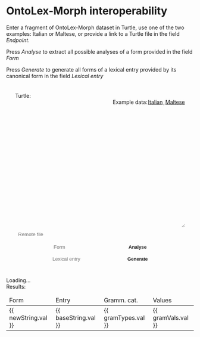 # OntoLex-Morph interoperability

Enter a fragment of OntoLex-Morph dataset in Turtle, use one of the two examples: Italian or Maltese, 
or provide a link to a Turtle file in the field _Endpoint_.

Press _Analyse_ to extract all possible analyses of a form provided in the field _Form_

Press _Generate_ to generate all forms of a lexical entry provided by its canonical form in the field _Lexical entry_

<form onsubmit="return false" method="post">
<label for="ttl">Turtle:</label>
<div class="flush">Example data:
    <a target="_blank" href="https://raw.githubusercontent.com/max-ionov/ldl-2024-morph-interoperability/main/italian.ttl">Italian</a>,
    <a target="_blank" href="https://raw.githubusercontent.com/max-ionov/maltese-morph/main/lexical-entries-small.ttl">Maltese</a></div>
<textarea id="ttl" name="ttl" v-model="turtle">
</textarea>

<input placeholder="Remote file" id="endpoint" class="flush" v-model="endpoint"/>

<div id="controls">
<div class="input-group">
<input placeholder="Form" id="form" v-model="form"/>
<button @click="execute(form, true)">Analyse</button>
</div>
<div class="input-group">
<input placeholder="Lexical entry" id="entry" v-model="entry"/>
<button @click="execute(entry, false)">Generate</button>
</div>
</div>

</form>

<div v-if="loading">Loading...</div>
<div v-if="results?.length">
    Results:
    <table>
    <thead>
        <tr><td>Form</td><td>Entry</td><td>Gramm. cat.</td><td>Values</td></tr>
    </thead>
    <tr v-for="{baseString, newString, gramTypes, gramVals} in results">
    <td>{{ newString.val }}</td><td>{{ baseString.val }}</td><td>{{ gramTypes.val }}</td><td>{{ gramVals.val }}</td>
    </tr>
    </table>
</div>

<script setup>
import {buildQuery, getQueryResults} from "./services/sparql"; 
import {ref} from "vue"; 
import {QueryEngine} from "@comunica/query-sparql"; 

const sparql = new QueryEngine();

const form = ref("");
const entry = ref("");

const turtle = ref("");
const endpoint = ref("");

const results = ref("");
const loading = ref(false);

const getEndpoints = (remote, turtle) => {
    let endpoints = [];
    if (turtle !== "")
        endpoints.push({
            type: 'stringSource',
            value: turtle,
            mediaType: 'text/turtle',
            baseIRI: 'https://apps.ionov.me/ontolex/ita/',
        });
    if (remote !== "")
        endpoints.push({
            type: 'file',
            value: "https://corsproxy.io/?" + remote
        });

    return endpoints
};

const execute = (val, analyse) => {
loading.value = true;
results.value = [];
getQueryResults(sparql, buildQuery(val, analyse), ["baseString", "newString", "gramTypes", "gramVals"], getEndpoints(endpoint.value, turtle.value)).then((result) => {
        results.value = result;
        loading.value = false
    });
}
</script>

<style>

form {
    padding: 22px 24px;
    border-radius: 8px;
    box-shadow: var(--vp-shadow-4);
    margin-bottom: 1.2em;
    transition: background-color .5s ease;
}

form button {
    background-color: var(--vp-button-alt-bg);
    transition: background-color .5s;
    padding: .2em .6em;
    margin-left: .4em;
    border: 1px solid var(--vp-button-alt-border);
    color: var(--vp-button-alt-active-text);
    border-radius: 8px;
    font-size: .9em;
    font-weight: 600;
}

form input {
    border: 1px solid var(--vp-c-border);
    border-radius: 4px;
    padding: 0.2em 0.6em;
    margin-top: .6em;
    background: transparent;
    transition: background-color .5s;
}

form textarea {
    width: 100%;
    min-height: 20rem;
    display: block;
    border: 1px solid var(--vp-c-border);
    border-radius: 4px;
    padding: 0.2em 0.6em;
    margin-top: .6em;
    background: transparent;
    transition: background-color .5s;
}

div#controls {
    
    margin-top: .4rem;
    display: flex;
    flex-wrap: wrap;
    justify-content: center;
    gap: 0.2rem;
}

div.input-group {
    margin: 0 1rem;
}

.flush {
    display: flex;
    width: 100%;
    justify-content: right;
    gap: .1rem;
}

</style>

